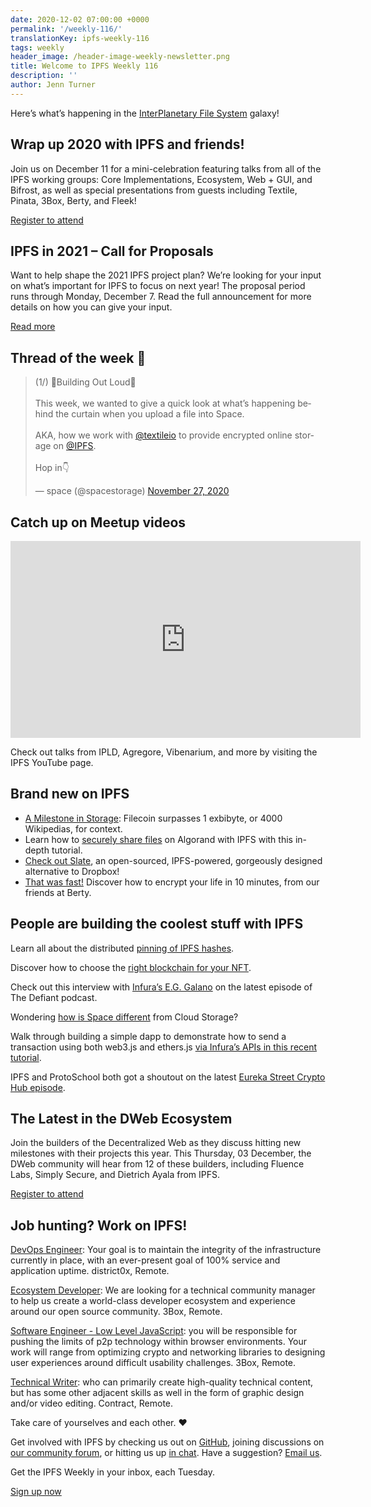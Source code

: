 ```yaml
---
date: 2020-12-02 07:00:00 +0000
permalink: '/weekly-116/'
translationKey: ipfs-weekly-116
tags: weekly
header_image: /header-image-weekly-newsletter.png
title: Welcome to IPFS Weekly 116
description: ''
author: Jenn Turner
---
```


Here’s what’s happening in the [InterPlanetary File System](https://ipfs.io/) galaxy!

## Wrap up 2020 with IPFS and friends!

Join us on December 11 for a mini-celebration featuring talks from all of the IPFS working groups: Core Implementations, Ecosystem, Web + GUI, and Bifrost, as well as special presentations from guests including Textile, Pinata, 3Box, Berty, and Fleek!

[Register to attend](https://www.meetup.com/San-Francisco-IPFS/events/274910985/)

## IPFS in 2021 – Call for Proposals

Want to help shape the 2021 IPFS project plan? We’re looking for your input on what’s important for IPFS to focus on next year! The proposal period runs through Monday, December 7. Read the full announcement for more details on how you can give your input.

[Read more](https://blog.ipfs.io/2020-11-19-community-rfp/)

## Thread of the week 🧵

<blockquote class="twitter-tweet"><p lang="en" dir="ltr">(1/) 🧰Building Out Loud🧰<br><br>This week, we wanted to give a quick look at what’s happening behind the curtain when you upload a file into Space.<br><br>AKA, how we work with <a href="https://twitter.com/textileio?ref_src=twsrc%5Etfw">@textileio</a> to provide encrypted online storage on <a href="https://twitter.com/IPFS?ref_src=twsrc%5Etfw">@IPFS</a>.<br><br>Hop in👇</p>&mdash; space (@spacestorage) <a href="https://twitter.com/spacestorage/status/1332323787451363331?ref_src=twsrc%5Etfw">November 27, 2020</a></blockquote>

## Catch up on Meetup videos

<iframe width="560" height="315" src="https://www.youtube.com/embed/9o4la__zi_A" frameborder="0" allow="accelerometer; autoplay; clipboard-write; encrypted-media; gyroscope; picture-in-picture" allowfullscreen></iframe>

Check out talks from IPLD, Agregore, Vibenarium, and more by visiting the IPFS YouTube page.

## Brand new on IPFS

- [A Milestone in Storage](https://filecoin.io/blog/one-exbibyte/): Filecoin surpasses 1 exbibyte, or 4000 Wikipedias, for context.
- Learn how to [securely share files](https://developer.algorand.org/solutions/securely-share-files-algorand-ipfs/) on Algorand with IPFS with this in-depth tutorial.
- [Check out Slate](https://slate.host/), an open-sourced, IPFS-powered, gorgeously designed alternative to Dropbox!
- [That was fast!](https://berty.tech/blog/encrypt-your-life/) Discover how to encrypt your life in 10 minutes, from our friends at Berty.

## People are building the coolest stuff with IPFS

Learn all about the distributed [pinning of IPFS hashes](https://medium.com/avado-node/distributed-pinning-of-ipfs-hashes-a6a977f980d3).

Discover how to choose the [right blockchain for your NFT](https://medium.com/phantasticphantasma/choosing-the-right-blockchain-for-your-nft-d1df2bebae91).

Check out this interview with [Infura’s E.G. Galano](https://anchor.fm/thedefiant/episodes/This-Boom-Feels-Organic-Traffics-Not-Coming-Out-of-The-Blue-Like-With-ICOs-in-2017-Infuras-EG-Galano-en61ig) on the latest episode of The Defiant podcast.

Wondering [how is Space different](https://blog.space.storage/posts/how-is-space-different-from-cloud-storage) from Cloud Storage?

Walk through building a simple dapp to demonstrate how to send a transaction using both web3.js and ethers.js [via Infura’s APIs in this recent tutorial](https://blog.infura.io/ethereum-javascript-libraries-web3-js-vs-ethers-js-part-ii/).

IPFS and ProtoSchool both got a shoutout on the latest [Eureka Street Crypto Hub episode](https://www.youtube.com/watch?v=Ar4GEeGzSC4&feature=emb_logo).

## The Latest in the DWeb Ecosystem

Join the builders of the Decentralized Web as they discuss hitting new milestones with their projects this year. This Thursday, 03 December, the DWeb community will hear from 12 of these builders, including Fluence Labs, Simply Secure, and Dietrich Ayala from IPFS.

[Register to attend](https://www.eventbrite.com/e/dweb-meetup-december-2020-the-latest-in-the-dweb-ecosystem-tickets-130047907793)

## Job hunting? Work on IPFS!

[DevOps Engineer](https://remoteok.io/remote-jobs/100451-remote-devops-engineer-district0x): Your goal is to maintain the integrity of the infrastructure currently in place, with an ever-present goal of 100% service and application uptime. district0x, Remote.

[Ecosystem Developer](https://jobs.lever.co/3box/ec1093c5-ed31-483c-b1b3-49b07bd0bd2e): We are looking for a technical community manager to help us create a world-class developer ecosystem and experience around our open source community. 3Box, Remote.

[Software Engineer - Low Level JavaScript](https://jobs.lever.co/3box/95b18be5-f42b-4fe2-a51c-1908612f29c0): you will be responsible for pushing the limits of p2p technology within browser environments. Your work will range from optimizing crypto and networking libraries to designing user experiences around difficult usability challenges. 3Box, Remote.

[Technical Writer](https://authenticjobs.com/job/3006/textile-devops-or-sre/): who can primarily create high-quality technical content, but has some other adjacent skills as well in the form of graphic design and/or video editing. Contract, Remote.

Take care of yourselves and each other. ❤️

Get involved with IPFS by checking us out on [GitHub](https://github.com/ipfs), joining discussions on [our community forum](https://discuss.ipfs.io/), or hitting us up [in chat](https://riot.im/app/#/room/#ipfs:matrix.org). Have a suggestion? [Email us](mailto:newsletter@ipfs.io).

Get the IPFS Weekly in your inbox, each Tuesday.

<p><a href="https://ipfs.us4.list-manage.com/subscribe?u=25473244c7d18b897f5a1ff6b&amp;id=cad54b2230" class="button button-primary">Sign up now</a></p>

